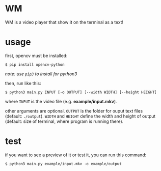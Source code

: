 # WM
WM is a video player that show it on the terminal as a text!

# usage
first, opencv must be installed:
```
$ pip install opencv-python
```
*note: use `pip3` to install for python3*

then, run like this:
```
$ python3 main.py INPUT [-o OUTPUT] [--width WIDTH] [--height HEIGHT]
```
where `INPUT` is the video file (e.g. **example/input.mkv**).

other arguments are optional. `OUTPUT` is the folder for ouput text files (default: `./output`). `WIDTH` and `HEIGHT` define the width and height of output (default: size of terminal, where program is running there).

# test
if you want to see a preview of it or test it, you can run this command:
```
$ python3 main.py example/input.mkv -o example/output
```

